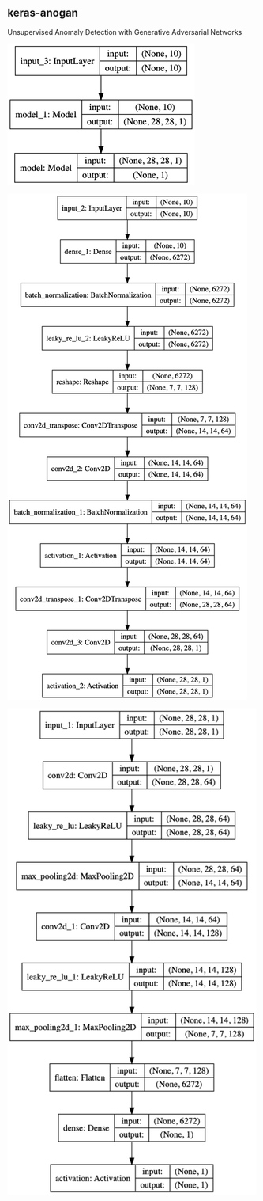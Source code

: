 ## keras-anogan
Unsupervised Anomaly Detection with Generative Adversarial Networks

![model.png](model.png)

![generator.png](generator.png)

![discriminator.png](discriminator.png)
